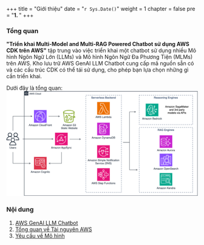 +++
title = "Giới thiệu"
date = "`r Sys.Date()`"
weight = 1
chapter = false
pre = "<b>1. </b>"
+++

### Tổng quan

**"Triển khai Multi-Model and Multi-RAG Powered Chatbot sử dụng AWS CDK trên AWS"** tập trung vào việc triển khai một chatbot sử dụng nhiều Mô hình Ngôn Ngữ Lớn (LLMs) và Mô hình Ngôn Ngữ Đa Phương Tiện (MLMs) trên AWS. Kho lưu trữ AWS GenAI LLM Chatbot cung cấp mã nguồn sẵn có và các cấu trúc CDK có thể tái sử dụng, cho phép bạn lựa chọn những gì cần triển khai.

Dưới đây là tổng quan:
![architecture](/images/architecture1.png?width=90pc)

### Nội dung
1. [AWS GenAI LLM Chatbot](1-AWSGenAILLMChatbot)
2. [Tổng quan về Tài nguyên AWS](2-AWSResourcesDeployed)
3. [Yêu cầu về Mô hình](3-ModelRequirements)